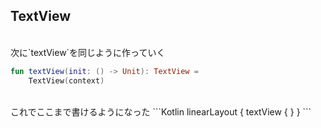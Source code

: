## TextView
<br />
次に`textView`を同じように作っていく
  
```Kotlin
fun textView(init: () -> Unit): TextView =
    TextView(context)
```
<br />  
これでここまで書けるようになった  
```Kotlin
linearLayout {
    textView {
    }
} 
```   
